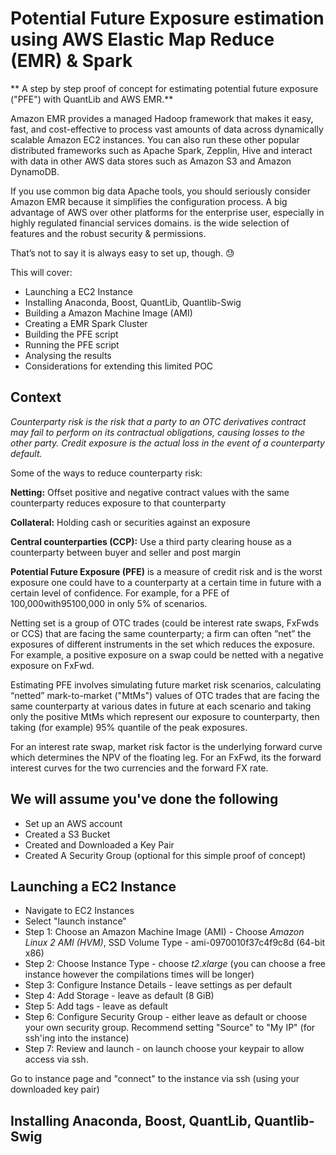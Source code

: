 # Potential Future Exposure estimation using AWS Elastic Map Reduce (EMR) & Spark

** A step by step proof of concept for estimating potential future exposure ("PFE") with QuantLib and AWS EMR.**

Amazon EMR provides a managed Hadoop framework that makes it easy, fast, and cost-effective to process vast amounts of data across dynamically scalable Amazon EC2 instances. You can also run these other popular distributed frameworks such as Apache Spark, Zepplin, Hive and interact with data in other AWS data stores such as Amazon S3 and Amazon DynamoDB.

If you use common big data Apache tools, you should seriously consider Amazon EMR because it simplifies the configuration process. A big advantage of AWS over other platforms for the enterprise user, especially in highly regulated financial services domains. is the wide selection of features and the robust security & permissions. 

That’s not to say it is always easy to set up, though. :sweat:

This will cover:
* Launching a EC2 Instance
* Installing Anaconda, Boost, QuantLib, Quantlib-Swig
* Building a Amazon Machine Image (AMI)
* Creating a EMR Spark Cluster
* Building the PFE script
* Running the PFE script
* Analysing the results
* Considerations for extending this limited POC

## Context

_Counterparty risk is the risk that a party to an OTC derivatives contract may fail to perform on its contractual obligations, causing losses to the other party. Credit exposure is the actual loss in the event of a counterparty default._

Some of the ways to reduce counterparty risk:

**Netting:** Offset positive and negative contract values with the same counterparty reduces exposure to that counterparty

**Collateral:** Holding cash or securities against an exposure

**Central counterparties (CCP):** Use a third party clearing house as a counterparty between buyer and seller and post margin

**Potential Future Exposure (PFE)** is a measure of credit risk and is the worst exposure one could have to a counterparty at a certain time in future with a certain level of confidence. For example, for a PFE of 100,000with95100,000 in only 5% of scenarios.

Netting set is a group of OTC trades (could be interest rate swaps, FxFwds or CCS) that are facing the same counterparty;  a firm can often “net” the exposures of different instruments in the set which reduces the exposure. For example, a positive exposure on a swap could be netted with a negative exposure on FxFwd.

Estimating PFE involves simulating future market risk scenarios, calculating “netted” mark-to-market ("MtMs") values of OTC trades that are facing the same counterparty at various dates in future at each scenario and taking only the positive MtMs which represent our exposure to counterparty, then taking (for example) 95% quantile of the peak exposures.

For an interest rate swap, market risk factor is the underlying forward curve which determines the NPV of the floating leg. For an FxFwd, its the forward interest curves for the two currencies and the forward FX rate.


## We will assume you've done the following

* Set up an AWS account
* Created a S3 Bucket
* Created and Downloaded a Key Pair
* Created A Security Group (optional for this simple proof of concept)

## Launching a EC2 Instance

* Navigate to EC2 Instances
* Select "launch instance"
* Step 1: Choose an Amazon Machine Image (AMI) - Choose _Amazon Linux 2 AMI (HVM)_, SSD Volume Type - ami-0970010f37c4f9c8d (64-bit x86)
* Step 2: Choose Instance Type - choose _t2.xlarge_ (you can choose a free instance however the compilations times will be longer)
* Step 3: Configure Instance Details - leave settings as per default
* Step 4: Add Storage - leave as default (8 GiB)
* Step 5: Add tags - leave as default
* Step 6: Configure Security Group - either leave as default or choose your own security group. Recommend setting "Source" to "My IP" (for ssh'ing into the instance)
* Step 7: Review and launch - on launch choose your keypair to allow access via ssh. 

Go to instance page and "connect" to the instance via ssh (using your downloaded key pair)







## Installing Anaconda, Boost, QuantLib, Quantlib-Swig


